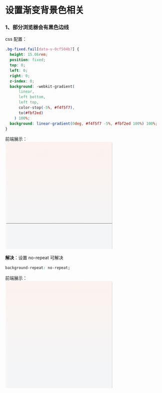 # 设置渐变背景色相关

### 1、部分浏览器会有黑色边线

css 配置：

```css
.bg-fixed.fail[data-v-0cf504b7] {
  height: 15.06rem;
  position: fixed;
  top: 0;
  left: 0;
  right: 0;
  z-index: 0;
  background: -webkit-gradient(
      linear,
      left bottom,
      left top,
      color-stop(-5%, #f4f5f7),
      to(#fbf2ed)
    ) 100%;
  background: linear-gradient(0deg, #f4f5f7 -5%, #fbf2ed 100%) 100%;
}
```

前端展示：\
![display](./../assets/css01.png)

**解决**：设置 no-repeat 可解决

```css
background-repeat: no-repeat;
```
前端展示：\
![display](./../assets/css02.png)
